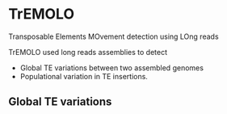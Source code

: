 # TrEMOLO
Transposable Elements MOvement detection using LOng reads

TrEMOLO used long reads assemblies to detect
- Global TE variations between two assembled genomes  
- Populational variation in TE insertions.

## Global TE variations
